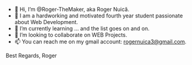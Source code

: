 - 👋 Hi, I’m @Roger-TheMaker, aka Roger Nuică.
- 👀 I am a hardworking and motivated fourth year student passionate about Web Development.
- 🌱 I’m currently learning ... and the list goes on and on.
- 💞️ I’m looking to collaborate on WEB Projects. 
- 📫 You can reach me on my gmail account: rogernuica3@gmail.com.

Best Regards, 
Roger

